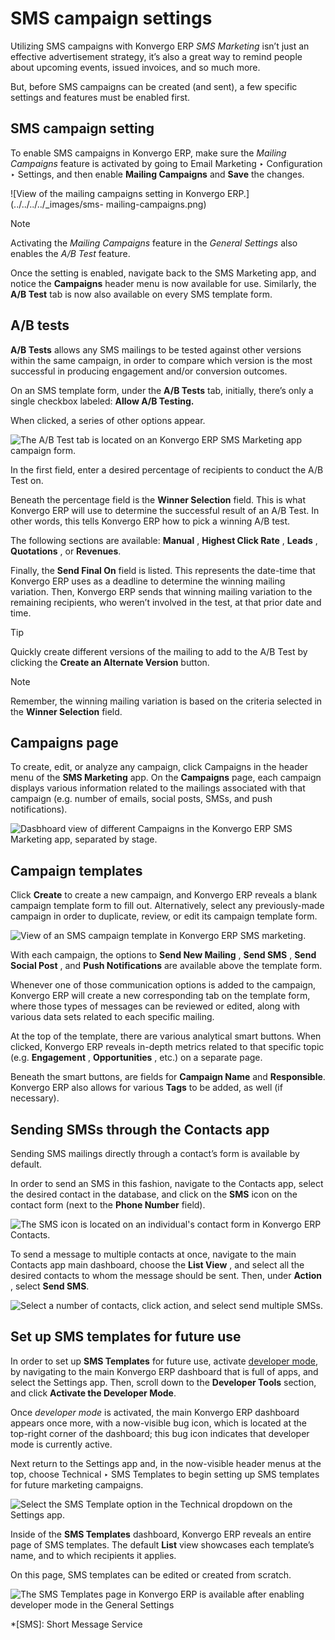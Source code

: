 # SMS campaign settings

Utilizing SMS campaigns with Konvergo ERP _SMS Marketing_ isn’t just an effective
advertisement strategy, it’s also a great way to remind people about upcoming
events, issued invoices, and so much more.

But, before SMS campaigns can be created (and sent), a few specific settings
and features must be enabled first.

## SMS campaign setting

To enable SMS campaigns in Konvergo ERP, make sure the _Mailing Campaigns_ feature is
activated by going to Email Marketing ‣ Configuration ‣ Settings, and then
enable **Mailing Campaigns** and **Save** the changes.

![View of the mailing campaigns setting in Konvergo ERP.](../../../../_images/sms-
mailing-campaigns.png) <div class="alert alert-primary">
<p class="alert-title">
Note</p><p>Activating the <em>Mailing Campaigns</em> feature in the <em>General Settings</em> also enables the <em>A/B Test</em>
feature.</p>
</div>

Once the setting is enabled, navigate back to the SMS Marketing app, and
notice the **Campaigns** header menu is now available for use. Similarly, the
**A/B Test** tab is now also available on every SMS template form.

## A/B tests

**A/B Tests** allows any SMS mailings to be tested against other versions
within the same campaign, in order to compare which version is the most
successful in producing engagement and/or conversion outcomes.

On an SMS template form, under the **A/B Tests** tab, initially, there’s only
a single checkbox labeled: **Allow A/B Testing.**

When clicked, a series of other options appear.

![The A/B Test tab is located on an Konvergo ERP SMS Marketing app campaign
form.](../../../../_images/ab-tests-sms.png)

In the first field, enter a desired percentage of recipients to conduct the
A/B Test on.

Beneath the percentage field is the **Winner Selection** field. This is what
Konvergo ERP will use to determine the successful result of an A/B Test. In other
words, this tells Konvergo ERP how to pick a winning A/B test.

The following sections are available: **Manual** , **Highest Click Rate** ,
**Leads** , **Quotations** , or **Revenues**.

Finally, the **Send Final On** field is listed. This represents the date-time
that Konvergo ERP uses as a deadline to determine the winning mailing variation. Then,
Konvergo ERP sends that winning mailing variation to the remaining recipients, who
weren’t involved in the test, at that prior date and time.

<div class="alert alert-info">
<p class="alert-title">
Tip</p><p>Quickly create different versions of the mailing to add to the A/B Test by clicking the
<b>Create an Alternate Version</b> button.</p>
</div> <div class="alert alert-primary">
<p class="alert-title">
Note</p><p>Remember, the winning mailing variation is based on the criteria selected in the
<b>Winner Selection</b> field.</p>
</div>

## Campaigns page

To create, edit, or analyze any campaign, click Campaigns in the header menu
of the **SMS Marketing** app. On the **Campaigns** page, each campaign
displays various information related to the mailings associated with that
campaign (e.g. number of emails, social posts, SMSs, and push notifications).

![Dasbhoard view of different Campaigns in the Konvergo ERP SMS Marketing app,
separated by stage.](../../../../_images/campaigns-page.png)

## Campaign templates

Click **Create** to create a new campaign, and Konvergo ERP reveals a blank campaign
template form to fill out. Alternatively, select any previously-made campaign
in order to duplicate, review, or edit its campaign template form.

![View of an SMS campaign template in Konvergo ERP SMS
marketing.](../../../../_images/sms-campaign-template.png)

With each campaign, the options to **Send New Mailing** , **Send SMS** ,
**Send Social Post** , and **Push Notifications** are available above the
template form.

Whenever one of those communication options is added to the campaign, Konvergo ERP
will create a new corresponding tab on the template form, where those types of
messages can be reviewed or edited, along with various data sets related to
each specific mailing.

At the top of the template, there are various analytical smart buttons. When
clicked, Konvergo ERP reveals in-depth metrics related to that specific topic (e.g.
**Engagement** , **Opportunities** , etc.) on a separate page.

Beneath the smart buttons, are fields for **Campaign Name** and
**Responsible**. Konvergo ERP also allows for various **Tags** to be added, as well
(if necessary).

## Sending SMSs through the Contacts app

Sending SMS mailings directly through a contact’s form is available by
default.

In order to send an SMS in this fashion, navigate to the Contacts app, select
the desired contact in the database, and click on the **SMS** icon on the
contact form (next to the **Phone Number** field).

![The SMS icon is located on an individual's contact form in Konvergo ERP
Contacts.](../../../../_images/sms-contact-form.png)

To send a message to multiple contacts at once, navigate to the main Contacts
app main dashboard, choose the **List View** , and select all the desired
contacts to whom the message should be sent. Then, under **Action** , select
**Send SMS**.

![Select a number of contacts, click action, and select send multiple
SMSs.](../../../../_images/sms-contacts-action-send-message.png)

## Set up SMS templates for future use

In order to set up **SMS Templates** for future use, activate [developer
mode](../../../general/developer_mode#developer-mode), by navigating to
the main Konvergo ERP dashboard that is full of apps, and select the Settings app.
Then, scroll down to the **Developer Tools** section, and click **Activate the
Developer Mode**.

Once _developer mode_ is activated, the main Konvergo ERP dashboard appears once more,
with a now-visible bug icon, which is located at the top-right corner of the
dashboard; this bug icon indicates that developer mode is currently active.

Next return to the Settings app and, in the now-visible header menus at the
top, choose Technical ‣ SMS Templates to begin setting up SMS templates for
future marketing campaigns.

![Select the SMS Template option in the Technical dropdown on the Settings
app.](../../../../_images/sms-template-setting.png)

Inside of the **SMS Templates** dashboard, Konvergo ERP reveals an entire page of SMS
templates. The default **List** view showcases each template’s name, and to
which recipients it applies.

On this page, SMS templates can be edited or created from scratch.

![The SMS Templates page in Konvergo ERP is available after enabling developer mode in
the General Settings](../../../../_images/sms-template.png)

  *[SMS]: Short Message Service

